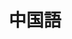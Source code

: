 ---
title: 中国語
created: 2021-1-31 12:23
updated: 2021-1-31 12:26
description: "中国語についてのメモ"
tags: ["memo","chinese","language","private"]
name: "chinese"
---